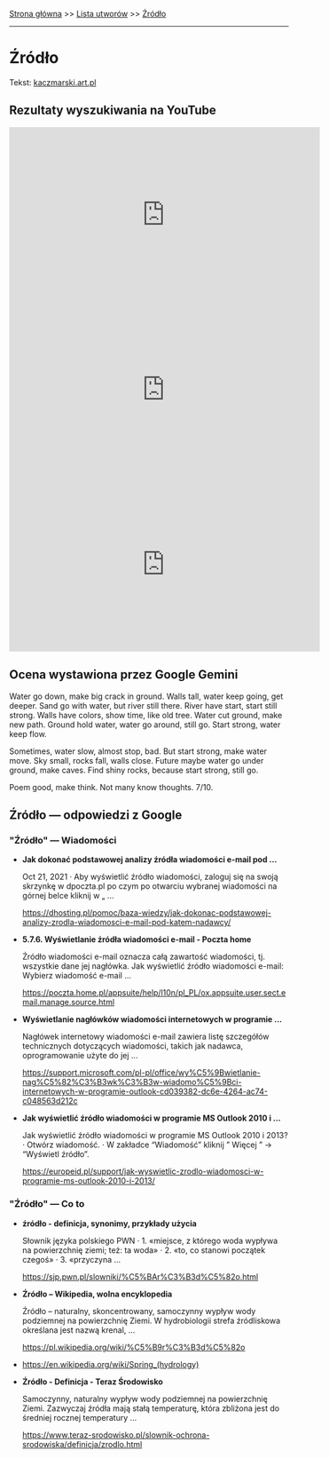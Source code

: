 [Strona główna](../index.md) >> [Lista utworów](../list.md) >> [Źródło](703.md)

---

# Źródło

Tekst: [kaczmarski.art.pl](https://www.kaczmarski.art.pl/tworczosc/wiersze/zrodlo/)

## Rezultaty wyszukiwania na YouTube

<iframe width="560" height="315" src="https://www.youtube.com/embed/QCopoCoerRs?si=IdontcarewhotheIRSsendsImnotpayingtaxes" title="YouTube video player" frameborder="0" allow="accelerometer; autoplay; clipboard-write; encrypted-media; gyroscope; picture-in-picture; web-share" referrerpolicy="strict-origin-when-cross-origin" allowfullscreen></iframe>

<iframe width="560" height="315" src="https://www.youtube.com/embed/4oIYGed537I?si=IdontcarewhotheIRSsendsImnotpayingtaxes" title="YouTube video player" frameborder="0" allow="accelerometer; autoplay; clipboard-write; encrypted-media; gyroscope; picture-in-picture; web-share" referrerpolicy="strict-origin-when-cross-origin" allowfullscreen></iframe>

<iframe width="560" height="315" src="https://www.youtube.com/embed/_NBnOMdHr0k?si=IdontcarewhotheIRSsendsImnotpayingtaxes" title="YouTube video player" frameborder="0" allow="accelerometer; autoplay; clipboard-write; encrypted-media; gyroscope; picture-in-picture; web-share" referrerpolicy="strict-origin-when-cross-origin" allowfullscreen></iframe>

## Ocena wystawiona przez Google Gemini

Water go down, make big crack in ground. Walls tall, water keep going, get deeper. Sand go with water, but river still there. River have start, start still strong. Walls have colors, show time, like old tree. Water cut ground, make new path. Ground hold water, water go around, still go. Start strong, water keep flow.

Sometimes, water slow, almost stop, bad. But start strong, make water move. Sky small, rocks fall, walls close. Future maybe water go under ground, make caves. Find shiny rocks, because start strong, still go. 

Poem good, make think. Not many know thoughts. 7/10.


## Źródło — odpowiedzi z Google

### "Źródło" — Wiadomości

- **Jak dokonać podstawowej analizy źródła wiadomości e-mail pod ...**

    Oct 21, 2021  ·  Aby wyświetlić źródło wiadomości, zaloguj się na swoją skrzynkę w dpoczta.pl po czym po otwarciu wybranej wiadomości na górnej belce kliknij w „ ... 

   <https://dhosting.pl/pomoc/baza-wiedzy/jak-dokonac-podstawowej-analizy-zrodla-wiadomosci-e-mail-pod-katem-nadawcy/>
- **5.7.6. Wyświetlanie źródła wiadomości e-mail - Poczta home**

    Źródło wiadomości e-mail oznacza całą zawartość wiadomości, tj. wszystkie dane jej nagłówka. Jak wyświetlić źródło wiadomości e-mail: Wybierz wiadomość e-mail ... 

   <https://poczta.home.pl/appsuite/help/l10n/pl_PL/ox.appsuite.user.sect.email.manage.source.html>
- **Wyświetlanie nagłówków wiadomości internetowych w programie ...**

    Nagłówek internetowy wiadomości e-mail zawiera listę szczegółów technicznych dotyczących wiadomości, takich jak nadawca, oprogramowanie użyte do jej ... 

   <https://support.microsoft.com/pl-pl/office/wy%C5%9Bwietlanie-nag%C5%82%C3%B3wk%C3%B3w-wiadomo%C5%9Bci-internetowych-w-programie-outlook-cd039382-dc6e-4264-ac74-c048563d212c>
- **Jak wyświetlić źródło wiadomości w programie MS Outlook 2010 i ...**

    Jak wyświetlić źródło wiadomości w programie MS Outlook 2010 i 2013? · Otwórz wiadomość. · W zakładce “Wiadomość” kliknij ” Więcej ” → “Wyświetl źródło”. 

   <https://europeid.pl/support/jak-wyswietlic-zrodlo-wiadomosci-w-programie-ms-outlook-2010-i-2013/>

### "Źródło" — Co to

- **źródło - definicja, synonimy, przykłady użycia**

    Słownik języka polskiego PWN · 1. «miejsce, z którego woda wypływa na powierzchnię ziemi; też: ta woda» · 2. «to, co stanowi początek czegoś» · 3. «przyczyna ... 

   <https://sjp.pwn.pl/slowniki/%C5%BAr%C3%B3d%C5%82o.html>
- **Źródło – Wikipedia, wolna encyklopedia**

    Źródło – naturalny, skoncentrowany, samoczynny wypływ wody podziemnej na powierzchnię Ziemi. W hydrobiologii strefa źródliskowa określana jest nazwą krenal, ... 

   <https://pl.wikipedia.org/wiki/%C5%B9r%C3%B3d%C5%82o>
- <https://en.wikipedia.org/wiki/Spring_(hydrology)>
- **Źródło - Definicja - Teraz Środowisko**

    Samoczynny, naturalny wypływ wody podziemnej na powierzchnię Ziemi. Zazwyczaj źródła mają stałą temperaturę, która zbliżona jest do średniej rocznej temperatury ... 

   <https://www.teraz-srodowisko.pl/slownik-ochrona-srodowiska/definicja/zrodlo.html>

